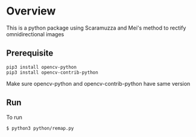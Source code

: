 # Overview
This is a python package using Scaramuzza and Mei's method to rectify omnidirectional images

## Prerequisite

```
pip3 install opencv-python
pip3 install opencv-contrib-python
```

Make sure opencv-python and opencv-contrib-python have same version

## Run

To run
```
$ python3 python/remap.py
```
